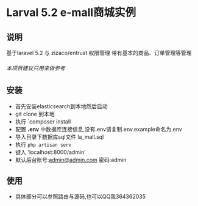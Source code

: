 # Larval 5.2 e-mall商城实例

## 说明

基于laravel 5.2 与 zizaco/entrust 权限管理
带有基本的商品、订单管理等管理

###### 本项目建议只用来做参考


## 安装

- 首先安装elasticsearch到本地然后启动
- git clone 到本地
- 执行 `composer install
- 配置 **.env** 中数据库连接信息,没有.env请复制.env.example命名为.env
- 导入目录下数据库sql文件 la_mall.sql
- 执行 `php artisan serv`
- 键入 'localhost:8000/admin'
- 默认后台账号:admin@admin.com 密码:admin


## 使用

- 具体部分可以参照路由与源码,也可以QQ我364362035
